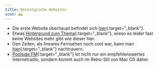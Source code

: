 ```yaml
---
title: Nostalgische Websites
icon: 🕰
---
```


- Die erste Website überhaupt befindet sich [hier](http://info.cern.ch/hypertext/WWW/TheProject.html){:target="_blank"}.
- Etwas [Hintergrund zum Thema](https://stackingthebricks.com/how-blogs-broke-the-web){:target="_blank"}, wieso es leider fast keine Websites mehr gibt wie dieser hier.
- Den Zeiten, als lineares Fernsehen noch cool war, kann man [hier](https://my90stv.com){:target="_blank"} nachtrauern.
- [Poolside FM](https://poolside.fm){:target="_blank"} ist nicht nur ein empfehlenswertes Internetradio, sondern kommt auch im Retro-Stil von Mac OS daher.
